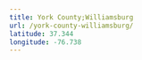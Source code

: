 ```yaml
---
title: York County;Williamsburg
url: /york-county-williamsburg/
latitude: 37.344
longitude: -76.738
---
```

